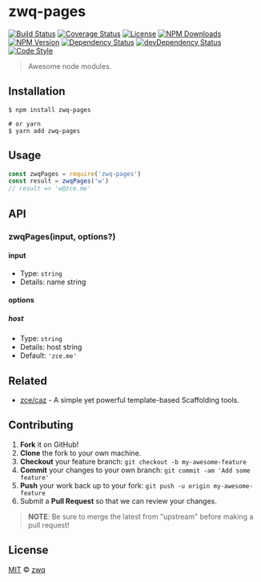 # zwq-pages

[![Build Status][actions-img]][actions-url]
[![Coverage Status][codecov-img]][codecov-url]
[![License][license-img]][license-url]
[![NPM Downloads][downloads-img]][downloads-url]
[![NPM Version][version-img]][version-url]
[![Dependency Status][dependency-img]][dependency-url]
[![devDependency Status][devdependency-img]][devdependency-url]
[![Code Style][style-img]][style-url]

> Awesome node modules.

## Installation

```shell
$ npm install zwq-pages

# or yarn
$ yarn add zwq-pages
```

## Usage

<!-- TODO: Introduction of Usage -->

```javascript
const zwqPages = require('zwq-pages')
const result = zwqPages('w')
// result => 'w@zce.me'
```

## API

<!-- TODO: Introduction of API -->

### zwqPages(input, options?)

#### input

- Type: `string`
- Details: name string

#### options

##### host

- Type: `string`
- Details: host string
- Default: `'zce.me'`

## Related

- [zce/caz](https://github.com/zce/caz) - A simple yet powerful template-based Scaffolding tools.

## Contributing

1. **Fork** it on GitHub!
2. **Clone** the fork to your own machine.
3. **Checkout** your feature branch: `git checkout -b my-awesome-feature`
4. **Commit** your changes to your own branch: `git commit -am 'Add some feature'`
5. **Push** your work back up to your fork: `git push -u origin my-awesome-feature`
6. Submit a **Pull Request** so that we can review your changes.

> **NOTE**: Be sure to merge the latest from "upstream" before making a pull request!

## License

[MIT](LICENSE) &copy; [zwq](http://www.xiangzizhuye.top)



[actions-img]: https://img.shields.io/github/workflow/status/zce/zwq-pages/CI
[actions-url]: https://github.com/zce/zwq-pages/actions
[codecov-img]: https://img.shields.io/codecov/c/github/zce/zwq-pages
[codecov-url]: https://codecov.io/gh/zce/zwq-pages
[license-img]: https://img.shields.io/github/license/zce/zwq-pages
[license-url]: https://github.com/zce/zwq-pages/blob/master/LICENSE
[downloads-img]: https://img.shields.io/npm/dm/zwq-pages
[downloads-url]: https://npm.im/zwq-pages
[version-img]: https://img.shields.io/npm/v/zwq-pages
[version-url]: https://npm.im/zwq-pages
[dependency-img]: https://img.shields.io/david/zce/zwq-pages
[dependency-url]: https://david-dm.org/zce/zwq-pages
[devdependency-img]: https://img.shields.io/david/dev/zce/zwq-pages
[devdependency-url]: https://david-dm.org/zce/zwq-pages?type=dev
[style-img]: https://img.shields.io/badge/code_style-standard-brightgreen
[style-url]: https://standardjs.com
